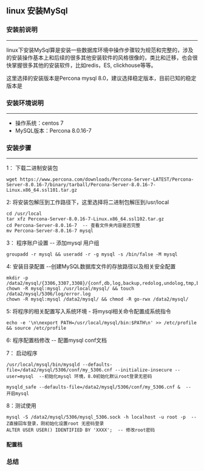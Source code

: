 ## linux 安装MySql

### 安装前说明
***
linux下安装MySql算是安装一些数据库环境中操作步骤较为规范和完整的，涉及的安装操作基本上和后续的很多其他安装软件的风格很像的，类比和迁移，也会很快掌握很多其他的安装软件，比如redis，ES, clickhouse等等。

这里选择的安装版本是Percona mysql 8.0，建议选择稳定版本，目前已知的稳定版本是

### 安装环境说明
***
* 操作系统：centos 7
* MySQL版本：Percona 8.0.16-7

### 安装步骤
*** 
1： 下载二进制安装包

`wget https://www.percona.com/downloads/Percona-Server-LATEST/Percona-Server-8.0.16-7/binary/tarball/Percona-Server-8.0.16-7-Linux.x86_64.ssl101.tar.gz`

2:  将安装包解压到工作路径下，这里选择将二进制包解压到/usr/local

```
cd /usr/local  
tar xfz Percona-Server-8.0.16-7-Linux.x86_64.ssl102.tar.gz
cd Percona-Server-8.0.16-7  -- 查看文件夹内容是否完整
mv Percona-Server-8.0.16-7 mysql
```

3： 程序账户设置 -- 添加mysql 用户组

`groupadd -r mysql && useradd -r -g mysql -s /bin/false -M mysql`

4:  安装目录配置 --创建MySQL数据库文件的存放路径以及相关安全配置

```
mkdir -p /data2/mysql/{3306,3307,3308}/{conf,db,log,backup,redolog,undolog,tmp,binlog}
chown -R mysql:mysql /usr/local/mysql/ && touch /data2/mysql/5306/log/error.log
chown -R mysql:mysql /data2/mysql/ && chmod -R go-rwx /data2/mysql/
```

5:  将程序的相关配置写入系统环境 - 将mysql相关命令配置成系统指令

`echo -e '\n\nexport PATH=/usr/local/mysql/bin:$PATH\n' >> /etc/profile && source /etc/profile` 

6: 程序配置档修改  -- 配置mysql conf文档

7： 启动程序

```
/usr/local/mysql/bin/mysqld --defaults-file=/data2/mysql/5306/conf/my_5306.cnf --initialize-insecure --user=mysql  --初始化mysql 环境，8.0初始化默认root登录无密码

mysqld_safe --defaults-file=/data2/mysql/5306/conf/my_5306.cnf &  -- 开启mysql
```

8：测试使用

```
mysql -S /data2/mysql/5306/mysql_5306.sock -h localhost -u root -p  -- Z直接回车登录，刚初始化设置root 无密码登录
ALTER USER USER() IDENTIFIED BY 'XXXX';  -- 修改root密码
```


#### 配置档

### 总结

